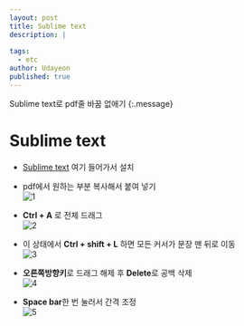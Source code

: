 ```yaml
---
layout: post
title: Sublime text
description: |
  
tags:
  - etc
author: Udayeon
published: true
---
```


Sublime text로 pdf줄 바꿈 없애기
{:.message}

# Sublime text

- [Sublime text](https://www.sublimetext.com/download) 여기 들어가서 설치   
      
- pdf에서 원하는 부분 복사해서 붙여 넣기   
![1](https://user-images.githubusercontent.com/69246778/126056830-aa1b78eb-31a3-4554-90dc-a277c657ef0f.png)      
   
- **Ctrl + A** 로 전체 드래그   
![2](https://user-images.githubusercontent.com/69246778/126056863-4f69d048-1a5f-4220-815e-88461620ce8d.png)   
   
- 이 상태에서 **Ctrl + shift + L** 하면 모든 커서가 문장 맨 뒤로 이동   
![3](https://user-images.githubusercontent.com/69246778/126056864-a6470891-d14c-426a-9fc1-5879aec08124.png)   
   
- **오른쪽방향키**로 드래그 해제 후 **Delete**로 공백 삭제   
![4](https://user-images.githubusercontent.com/69246778/126056866-70100e7e-0134-4ff6-bd05-37b97a4d11aa.png)   
   
- **Space bar**한 번 눌러서 간격 조정   
![5](https://user-images.githubusercontent.com/69246778/126056868-7d1d9f4a-b2ba-492b-8f29-b7097f0ac1ce.png)   


